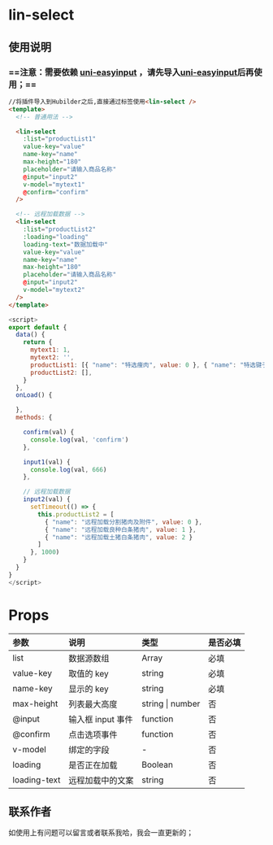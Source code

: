 # lin-select

## **使用说明**

### **==注意：需要依赖 [uni-easyinput](https://ext.dcloud.net.cn/plugin?name=uni-easyinput) ，请先导入[uni-easyinput](https://ext.dcloud.net.cn/plugin?name=uni-easyinput)后再使用；==**

```html
//将插件导入到Hubilder之后,直接通过标签使用<lin-select />
<template>
  <!-- 普通用法 -->

  <lin-select
    :list="productList1"
    value-key="value"
    name-key="name"
    max-height="180"
    placeholder="请输入商品名称"
    @input="input2"
    v-model="mytext1"
    @confirm="confirm"
  />

  <!-- 远程加载数据 -->
  <lin-select
    :list="productList2"
    :loading="loading"
    loading-text="数据加载中"
    value-key="value"
    name-key="name"
    max-height="180"
    placeholder="请输入商品名称"
    @input="input2"
    v-model="mytext2"
  />
</template>
```

```javascript
<script>
export default {
  data() {
    return {
      mytext1: 1,
      mytext2: '',
      productList1: [{ "name": "特选痩肉", value: 0 }, { "name": "特选键子肉", value: 1 }, { "name": "特选梅肉", value: 2 }],
      productList2: [],
    }
  },
  onLoad() {

  },
  methods: {

    confirm(val) {
      console.log(val, 'confirm')
    },

    input1(val) {
      console.log(val, 666)
    },

    // 远程加载数据
    input2(val) {
      setTimeout(() => {
        this.productList2 = [
          { "name": "远程加载分割猪肉及附件", value: 0 },
          { "name": "远程加载良种白条猪肉", value: 1 },
          { "name": "远程加载土猪白条猪肉", value: 2 }
        ]
      }, 1000)
    }
  }
}
</script>
```

# **Props**

| 参数         | 说明              | 类型             | 是否必填 |
| :----------- | :---------------- | :--------------- | :------- |
| list         | 数据源数组        | Array            | 必填     |
| value-key    | 取值的 key        | string           | 必填     |
| name-key     | 显示的 key        | string           | 必填     |
| max-height   | 列表最大高度      | string \| number | 否       |
| @input       | 输入框 input 事件 | function         | 否       |
| @confirm     | 点击选项事件      | function         | 否       |
| v-model      | 绑定的字段        | -                | 否       |
| loading      | 是否正在加载      | Boolean          | 否       |
| loading-text | 远程加载中的文案  | string           | 否       |

## **联系作者**

如使用上有问题可以留言或者联系我哈，我会一直更新的；
